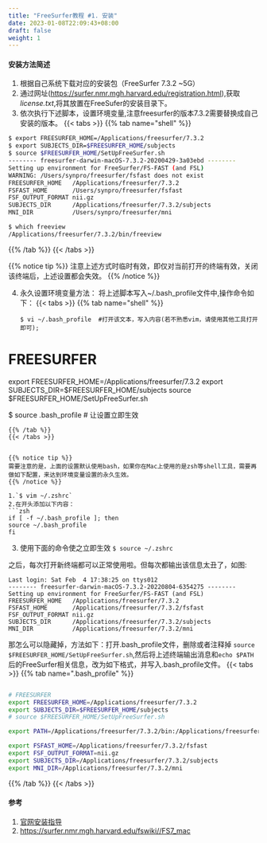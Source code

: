 ```yaml
---
title: "FreeSurfer教程 #1. 安装"
date: 2023-01-08T22:09:43+08:00
draft: false
weight: 1
---
```

#### 安装方法简述
1. 根据自己系统下载对应的安装包（FreeSurfer 7.3.2 ~5G）
2. 通过网址(https://surfer.nmr.mgh.harvard.edu/registration.html),获取*license.txt*,将其放置在FreeSufer的安装目录下。
3. 依次执行下述脚本，设置环境变量,注意freesurfer的版本7.3.2需要替换成自己安装的版本。
{{< tabs >}}
{{% tab name="shell" %}}
```Bash
$ export FREESURFER_HOME=/Applications/freesurfer/7.3.2
$ export SUBJECTS_DIR=$FREESURFER_HOME/subjects
$ source $FREESURFER_HOME/SetUpFreeSurfer.sh
-------- freesurfer-darwin-macOS-7.3.2-20200429-3a03ebd --------
Setting up environment for FreeSurfer/FS-FAST (and FSL)
WARNING: /Users/synpro/freesurfer/fsfast does not exist
FREESURFER_HOME   /Applications/freesurfer/7.3.2
FSFAST_HOME       /Users/synpro/freesurfer/fsfast
FSF_OUTPUT_FORMAT nii.gz
SUBJECTS_DIR      /Applications/freesurfer/7.3.2/subjects
MNI_DIR           /Users/synpro/freesurfer/mni

$ which freeview
/Applications/freesurfer/7.3.2/bin/freeview

```
{{% /tab %}}
{{< /tabs >}}

{{% notice tip %}}
注意上述方式时临时有效，即仅对当前打开的终端有效，关闭该终端后，上述设置都会失效。
{{% /notice %}}

4. 永久设置环境变量方法：
   将上述脚本写入~/.bash_profile文件中,操作命令如下：
   {{< tabs >}}
   {{% tab name="shell" %}}
   ```
   $ vi ~/.bash_profile  #打开该文本，写入内容(若不熟悉vim，请使用其他工具打开即可);

# FREESURFER
export FREESURFER_HOME=/Applications/freesurfer/7.3.2
export SUBJECTS_DIR=$FREESURFER_HOME/subjects
source $FREESURFER_HOME/SetUpFreeSurfer.sh

   $ source .bash_profile # 让设置立即生效
   
   ```
   {{% /tab %}}
   {{< /tabs >}}
   

   {{% notice tip %}}
   需要注意的是，上面的设置默认使用bash，如果你在Mac上使用的是zsh等shell工具，需要再做如下配置，来达到环境变量设置的永久生效。
   {{% /notice %}}

1.`$ vim ~/.zshrc`
2.在开头添加以下内容：
```zsh
if [ -f ~/.bash_profile ]; then
   source ~/.bash_profile
fi
```
3. 使用下面的命令使之立即生效
`$ source ~/.zshrc`

之后，每次打开新终端都可以正常使用啦。但每次都输出该信息太丑了，如图:
```
Last login: Sat Feb  4 17:38:25 on ttys012
-------- freesurfer-darwin-macOS-7.3.2-20220804-6354275 --------
Setting up environment for FreeSurfer/FS-FAST (and FSL)
FREESURFER_HOME   /Applications/freesurfer/7.3.2
FSFAST_HOME       /Applications/freesurfer/7.3.2/fsfast
FSF_OUTPUT_FORMAT nii.gz
SUBJECTS_DIR      /Applications/freesurfer/7.3.2/subjects
MNI_DIR           /Applications/freesurfer/7.3.2/mni
```

那怎么可以隐藏掉，方法如下：打开.bash_profile文件，删除或者注释掉
`source $FREESURFER_HOME/SetUpFreeSurfer.sh`,然后将上述终端输出消息和`echo $PATH`后的FreeSurfer相关信息，改为如下格式，并写入.bash_profile文件。
{{< tabs >}}
{{% tab name=".bash_profile" %}}
```bash

# FREESURFER
export FREESURFER_HOME=/Applications/freesurfer/7.3.2
export SUBJECTS_DIR=$FREESURFER_HOME/subjects
# source $FREESURFER_HOME/SetUpFreeSurfer.sh

export PATH=/Applications/freesurfer/7.3.2/bin:/Applications/freesurfer/7.3.2/fsfast/bin:/Applications/freesurfer/7.3.2/mni/bin:$PATH

export FSFAST_HOME=/Applications/freesurfer/7.3.2/fsfast
export FSF_OUTPUT_FORMAT=nii.gz
export SUBJECTS_DIR=/Applications/freesurfer/7.3.2/subjects
export MNI_DIR=/Applications/freesurfer/7.3.2/mni

```
{{% /tab %}}
{{< /tabs >}}



#### 参考
1. [官网安装指导](https://surfer.nmr.mgh.harvard.edu/fswiki/DownloadAndInstall)
2. https://surfer.nmr.mgh.harvard.edu/fswiki//FS7_mac
